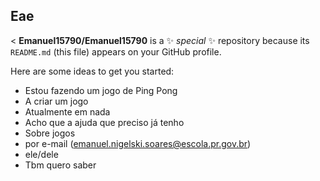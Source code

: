 ## Eae

<
**Emanuel15790/Emanuel15790** is a ✨ _special_ ✨ repository because its `README.md` (this file) appears on your GitHub profile.

Here are some ideas to get you started:

- Estou fazendo um jogo de Ping Pong
- A criar um jogo
- Atualmente em nada
- Acho que a ajuda que preciso já tenho
- Sobre jogos
- por e-mail (emanuel.nigelski.soares@escola.pr.gov.br)
- ele/dele
- Tbm quero saber

